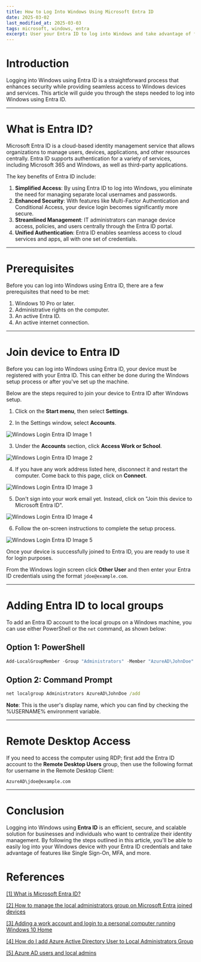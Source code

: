 ```yaml
---
title: How to Log Into Windows Using Microsoft Entra ID
date: 2025-03-02
last_modified_at: 2025-03-03
tags: microsoft, windows, entra 
excerpt: User your Entra ID to log into Windows and take advantage of features like Single Sign-On, MFA, and more.
---
```


# Introduction

Logging into Windows using Entra ID is a straightforward process that enhances security while providing seamless access to Windows devices and services. This article will guide you through the steps needed to log into Windows using Entra ID.

---

# What is Entra ID?

Microsoft Entra ID is a cloud-based identity management service that allows organizations to manage users, devices, applications, and other resources centrally. Entra ID supports authentication for a variety of services, including Microsoft 365 and Windows, as well as third-party applications.

The key benefits of Entra ID include:

1. **Simplified Access**: By using Entra ID to log into Windows, you eliminate the need for managing separate local usernames and passwords.
2. **Enhanced Security**: With features like Multi-Factor Authentication and Conditional Access, your device login becomes significantly more secure.
3. **Streamlined Management**: IT administrators can manage device access, policies, and users centrally through the Entra ID portal.
4. **Unified Authentication**: Entra ID enables seamless access to cloud services and apps, all with one set of credentials.

---

# Prerequisites

Before you can log into Windows using Entra ID, there are a few prerequisites that need to be met:

1. Windows 10 Pro or later.
2. Administrative rights on the computer.
3. An active Entra ID.
4. An active internet connection.

---

# Join device to Entra ID

Before you can log into Windows using Entra ID, your device must be registered with your Entra ID. This can either be done during the Windows setup process or after you've set up the machine. 

Below are the steps required to join your device to Entra ID after Windows setup.

1. Click on the **Start menu**, then select **Settings**.

2. In the Settings window, select **Accounts**.

![Windows Login Entra ID Image 1](/assets/images/2025-03-02-windows-login-entra-id-1.png)

3. Under the **Accounts** section, click **Access Work or School**. 

![Windows Login Entra ID Image 2](/assets/images/2025-03-02-windows-login-entra-id-2.png)

4. If you have any work address listed here, disconnect it and restart the computer. Come back to this page, click on **Connect**.

![Windows Login Entra ID Image 3](/assets/images/2025-03-02-windows-login-entra-id-3.png)

5. Don't sign into your work email yet. Instead, click on "Join this device to Microsoft Entra ID".

![Windows Login Entra ID Image 4](/assets/images/2025-03-02-windows-login-entra-id-4.png)

6. Follow the on-screen instructions to complete the setup process.

![Windows Login Entra ID Image 5](/assets/images/2025-03-02-windows-login-entra-id-5.png)


Once your device is successfully joined to Entra ID, you are ready to use it for login purposes. 

From the Windows login screen click **Other User** and then enter your Entra ID credentials using the format ```jdoe@example.com```.

---

# Adding Entra ID to local groups

To add an Entra ID account to the local groups on a Windows machine, you can use either PowerShell or the `net` command, as shown below:

## Option 1: PowerShell
```powershell
Add-LocalGroupMember -Group "Administrators" -Member "AzureAD\JohnDoe"
```

## Option 2: Command Prompt
```bat
net localgroup Administrators AzureAD\JohnDoe /add
```

**Note**: This is the user's display name, which you can find by checking the %USERNAME% environment variable.

---

# Remote Desktop Access

If you need to access the computer using RDP; first add the Entra ID account to the **Remote Desktop Users** group, then use the following format for username in the Remote Desktop Client:

```AzureAD\jdoe@example.com```

---

# Conclusion

Logging into Windows using **Entra ID** is an efficient, secure, and scalable solution for businesses and individuals who want to centralize their identity management. By following the steps outlined in this article, you'll be able to easily log into your Windows device with your Entra ID credentials and take advantage of features like Single Sign-On, MFA, and more.


# References

[[1] What is Microsoft Entra ID?](https://learn.microsoft.com/en-us/entra/fundamentals/whatis)

[[2] How to manage the local administrators group on Microsoft Entra joined devices](https://learn.microsoft.com/en-us/entra/identity/devices/assign-local-admin#manually-elevate-a-user-on-a-device)

[[3] Adding a work account and login to a personal computer running Windows 10 Home](https://learn.microsoft.com/en-us/entra/identity/devices/assign-local-admin#manually-elevate-a-user-on-a-device)

[[4] How do I add Azure Active Directory User to Local Administrators Group](https://superuser.com/questions/982336/how-do-i-add-azure-active-directory-user-to-local-administrators-group)

[[5] Azure AD users and local admins](https://community.spiceworks.com/t/azure-ad-users-and-local-admins/733779)


